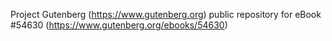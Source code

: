 Project Gutenberg (https://www.gutenberg.org) public repository for
eBook #54630 (https://www.gutenberg.org/ebooks/54630)
